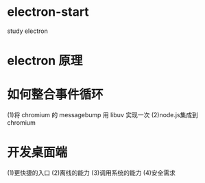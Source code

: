 # electron-start
study electron
# electron 原理

# 如何整合事件循环
  (1)将 chromium 的 messagebump 用 libuv 实现一次
  (2)node.js集成到 chromium

# 开发桌面端
  (1)更快捷的入口
  (2)离线的能力
  (3)调用系统的能力
  (4)安全需求